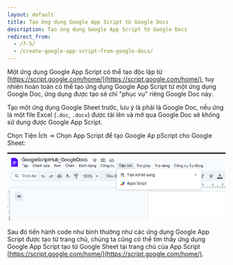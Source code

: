 ```yaml
---
layout: default
title: Tạo ứng dụng Google App Script từ Google Docs
description: Tạo ứng dụng Google App Script từ Google Docs
redirect_from:
  - /7-5/
  - /create-google-app-script-from-google-docs/
---
```


Một ứng dụng Google App Script có thể tạo độc lập từ [https://script.google.com/home/](https://script.google.com/home/), tuy nhiên hoàn toàn có thể tạo ứng dụng Google App Script từ một ứng dụng Google Doc, ứng dụng được tạo sẽ chỉ "phục vụ" riêng Google Doc này.

Tạo một ứng dụng Google Sheet trước, lưu ý là phải là Google Doc, nếu ứng là một file Excel (`.doc`, `.docx`) được tải lên và mở qua Google Doc sẽ không sử dụng được Google App Script.

Chọn Tiện Ích -> Chọn App Script để tạo Google Ap pScript cho Google Sheet:

<img src="./../img/11_1.png" style="max-width: 100%">

Sau đó tiến hành code như bình thường như các ứng dụng Google App Script được tạo từ trang chủ, chúng ta cũng có thể tìm thấy ứng dụng Google App Script tạo từ Google Sheet tại trang chủ của App Script [https://script.google.com/home/](https://script.google.com/home/).